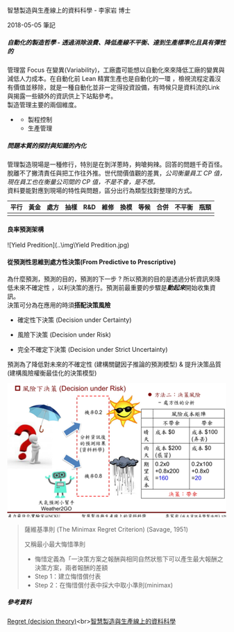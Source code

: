 智慧製造與生產線上的資料科學 - 李家岩 博士

2018-05-05 筆記

 

##### 自動化的製造哲學 - 透過消除浪費、降低產線不平衡、達到生產標準化且具有彈性的

管理當 Focus 在變異(Variability)，工廠盡可能想以自動化來來降低工廠的變異與減低人力成本。在自動化前  Lean 精實生產也是自動化的一環 ，檢視流程定義沒有價值並移除，就是一種自動化並非一定得投資設備，有時候只是資料流的Link 與揭露一些額外的資訊供上下站點參考。<br>製造管理主要的兩個維度。

+ + 製程控制
  + 生產管理

		

##### 問題本質的探討與知識的內化

管理製造現場是一種修行，特別是在剝洋蔥時，夠嗆夠辣。回答的問題千奇百怪。脫離不了撇清責任與把工作往外推。世代間價值觀的差異，*公司衡量員工 CP 值，現在員工也在衡量公司間的 CP 值，不是不會，是不想。*<br>資料要能對應到現場的特性與問題，區分出行為類型找對整理的方式。<br>

| 平行 | 黃金 | 處方 | 抽樣 | R&D  | 維修 | 換模 | 等候 | 合併 | 不平衡 | 瓶頸 |
| ---- | :--: | :--: | ---- | :--: | :--: | :--: | :--: | :--: | :----: | :--: |
|      |      |      |      |      |      |      |      |      |        |      |

#### 良率預測架構

![Yield Predition](..\img\Yield Predition.jpg)



#### 從預測性思維到處方性決策(From Predictive to Prescriptive)

為什麼預測，預測的目的，預測的下一步 ? 所以預測的目的是透過分析資訊來降低未來不確定性
，以利決策的進行。預測前最重要的步驟是***動起來***開始收集資訊。<br>決策可分為在應用的時須**搭配決策風險**

+ 確定性下決策 (Decision under Certainty)

+ 風險下決策 (Decision under Risk) 

+ 完全不確定下決策 (Decision under Strict Uncertainty)

  

預測為了降低對未來的不確定性 (建構關鍵因子推論的預測模型) &  提升決策品質(建構風險權衡最佳化的決策模型)



![決策風險](../img/決策風險.jpg)



>  薩維基準則 (The Minimax Regret Criterion) (Savage, 1951)
>
> 又稱最小最大悔惜準則
>
> + 悔惜定義為「一決策方案之報酬與相同自然狀態下可以產生最大報酬之決策方案，兩者報酬的差額
> + Step 1：建立悔惜償付表
> + Step 2：在悔惜償付表中採大中取小準則(minimax)



##### 參考資料

[Regret (decision theory)](https://en.wikipedia.org/wiki/Regret_(decision_theory))<br>[智慧製造與生產線上的資料科學](智慧製造與生產線上的資料科學.pdf)<br>

